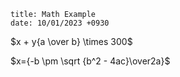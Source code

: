 ~~~
title: Math Example
date: 10/01/2023 +0930
~~~

$x + y{a \over b} \times 300$

$x={-b \pm \sqrt {b^2 - 4ac}\over2a}$